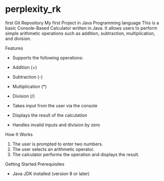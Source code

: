 # perplexity_rk
first Git Repository
My first Project in Java Programming language
This is a basic Console-Based Calculator written in Java. It allows users to perform simple arithmetic operations such as addition, subtraction, multiplication, and division.

Features
* Supports the following operations:
* Addition (+)
* Subtraction (-)
* Multiplication (*)
* Division (/)

* Takes input from the user via the console
* Displays the result of the calculation
* Handles invalid inputs and division by zero

How It Works
1. The user is prompted to enter two numbers.
2. The user selects an arithmetic operator.
3. The calculator performs the operation and displays the result.

Getting Started
Prerequisites
* Java JDK installed (version 8 or later)
